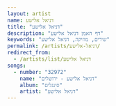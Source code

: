 ```yaml
---
layout: artist
name: דניאל אלישע
title: "דניאל אלישע"
description: "דף האמן דניאל אלישע"
keywords: "שירים, מוזיקה, דניאל אלישע"
permalink: /artists/דניאל-אלישע/
redirect_from:
  - /artists/list/דניאל אלישע
songs:
  - number: "32972"
    name: "דניאל אלישע - ירושלים"
    album: "סינגלים"
    artist: "דניאל אלישע"
---
```

